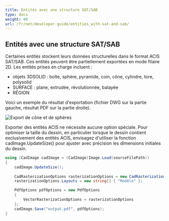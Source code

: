 ```yaml
---
title: Entités avec une structure SAT/SAB
type: docs
weight: 40
url: /fr/net/developer-guide/entities_with-sat-and-sab/
---
```


## **Entités avec une structure SAT/SAB**

Certaines entités stockent leurs données structurelles dans le format ACIS SAT/SAB. Ces entités peuvent être partiellement exportées en mode filaire 2D. Les entités prises en charge incluent :

* objets 3DSOLID : boîte, sphère, pyramide, coin, cône, cylindre, tore, polysolid
* SURFACE : plane, extrudée, révolutionnée, balayée
* RÉGION

Voici un exemple du résultat d'exportation (fichier DWG sur la partie gauche, résultat PDF sur la partie droite).

![Export de cône et de sphères](/fr/_assets/guide/coneAndSpheres.png)

Exporter des entités ACIS ne nécessite aucune option spéciale. Pour optimiser la taille du dessin, en particulier lorsque le dessin contient exclusivement des entités ACIS, envisagez d'utiliser la fonction cadImage.UpdateSize() pour ajuster avec précision les dimensions initiales du dessin.

```csharp
using (CadImage cadImage = (CadImage)Image.Load(sourceFilePath))
{
	cadImage.UpdateSize();
	
	CadRasterizationOptions rasterizationOptions = new CadRasterizationOptions();
	rasterizationOptions.Layouts = new string[] { "Modèle" };

	PdfOptions pdfOptions = new PdfOptions
	{
		VectorRasterizationOptions = rasterizationOptions
	};
	cadImage.Save("output.pdf", pdfOptions);
}
```
